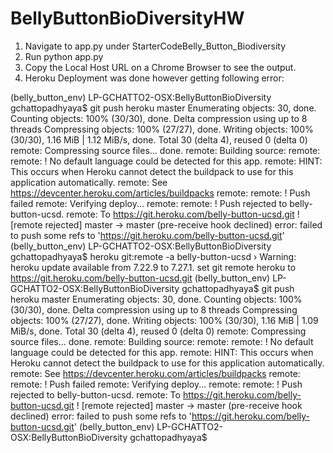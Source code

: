# BellyButtonBioDiversityHW
1. Navigate to app.py under StarterCodeBelly_Button_Biodiversity
2. Run python app.py
3. Copy the Local Host URL on a Chrome Browser to see the output.
4. Heroku Deployment was done however getting following error:

(belly_button_env) LP-GCHATTO2-OSX:BellyButtonBioDiversity gchattopadhyaya$ git push heroku master
Enumerating objects: 30, done.
Counting objects: 100% (30/30), done.
Delta compression using up to 8 threads
Compressing objects: 100% (27/27), done.
Writing objects: 100% (30/30), 1.16 MiB | 1.12 MiB/s, done.
Total 30 (delta 4), reused 0 (delta 0)
remote: Compressing source files... done.
remote: Building source:
remote: 
remote:  !     No default language could be detected for this app.
remote: 			HINT: This occurs when Heroku cannot detect the buildpack to use for this application automatically.
remote: 			See https://devcenter.heroku.com/articles/buildpacks
remote: 
remote:  !     Push failed
remote: Verifying deploy...
remote: 
remote: !	Push rejected to belly-button-ucsd.
remote: 
To https://git.heroku.com/belly-button-ucsd.git
 ! [remote rejected] master -> master (pre-receive hook declined)
error: failed to push some refs to 'https://git.heroku.com/belly-button-ucsd.git'
(belly_button_env) LP-GCHATTO2-OSX:BellyButtonBioDiversity gchattopadhyaya$ heroku git:remote -a belly-button-ucsd
 ›   Warning: heroku update available from 7.22.9 to 7.27.1.
set git remote heroku to https://git.heroku.com/belly-button-ucsd.git
(belly_button_env) LP-GCHATTO2-OSX:BellyButtonBioDiversity gchattopadhyaya$ git push heroku master
Enumerating objects: 30, done.
Counting objects: 100% (30/30), done.
Delta compression using up to 8 threads
Compressing objects: 100% (27/27), done.
Writing objects: 100% (30/30), 1.16 MiB | 1.09 MiB/s, done.
Total 30 (delta 4), reused 0 (delta 0)
remote: Compressing source files... done.
remote: Building source:
remote: 
remote:  !     No default language could be detected for this app.
remote: 			HINT: This occurs when Heroku cannot detect the buildpack to use for this application automatically.
remote: 			See https://devcenter.heroku.com/articles/buildpacks
remote: 
remote:  !     Push failed
remote: Verifying deploy...
remote: 
remote: !	Push rejected to belly-button-ucsd.
remote: 
To https://git.heroku.com/belly-button-ucsd.git
 ! [remote rejected] master -> master (pre-receive hook declined)
error: failed to push some refs to 'https://git.heroku.com/belly-button-ucsd.git'
(belly_button_env) LP-GCHATTO2-OSX:BellyButtonBioDiversity gchattopadhyaya$ 
